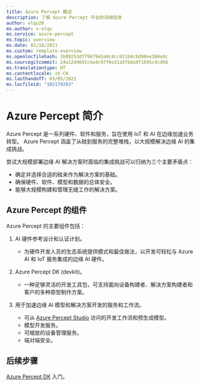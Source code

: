 ```yaml
---
title: Azure Percept 概述
description: 了解 Azure Percept 平台的详细信息
author: elqu20
ms.author: v-elqu
ms.service: azure-percept
ms.topic: overview
ms.date: 02/18/2021
ms.custom: template-overview
ms.openlocfilehash: 3b09253d779679e5a0c4ccd11b4cbd98ee386adc
ms.sourcegitcommit: 24a12d4692c4a4c97f6e31a5fbda971695c4cd68
ms.translationtype: HT
ms.contentlocale: zh-CN
ms.lasthandoff: 03/05/2021
ms.locfileid: "102179283"
---
```

# <a name="introduction-to-azure-percept"></a>Azure Percept 简介

Azure Percept 是一系列硬件、软件和服务，旨在使用 IoT 和 AI 在边缘加速业务转型。 Azure Percept 涵盖了从硅到服务的完整堆栈，以大规模解决边缘 AI 的集成挑战。  

尝试大规模部署边缘 AI 解决方案时面临的集成挑战可以归纳为三个主要矛盾点：

- 确定并选择合适的硅来作为解决方案的基础。
- 确保硬件、软件、模型和数据的总体安全。
- 能够大规模构建和管理无缝工作的解决方案。

## <a name="components-of-azure-percept"></a>Azure Percept 的组件

Azure Percept 的主要组件包括：

1. AI 硬件参考设计和认证计划。

    - 为硬件开发人员的生态系统提供模式和最佳做法，以开发可轻松与 Azure AI 和 IoT 服务集成的边缘 AI 硬件。

2. Azure Percept DK (devkit)。

    - 一种足够灵活的开发工具包，可支持面向设备构建者、解决方案构建者和客户的多种原型制作方案。

3. 用于加速边缘 AI 模型和解决方案开发的服务和工作流。

    - 可从 [Azure Percept Studio](https://go.microsoft.com/fwlink/?linkid=2135819) 访问的开发工作流和预生成模型。
    - 模型开发服务。
    - 可缩放的设备管理服务。
    - 端对端安全。

## <a name="next-steps"></a>后续步骤

[Azure Percept DK](./overview-azure-percept-dk.md) 入门。
